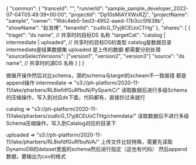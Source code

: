 {
"common": {
"tranceId": "",
"runnerId": "sample_sample_developer_2022-07-04T05:49:39+00:00",
"projectId": "Dp10sMiAYXWxRZj",
"projectName": "sample",
"owner": "16dc4eb5-5ed3-4952-aaed-17b3cc5f638b",
"showName": "赵浩博",
"tenantId": "zudIcG_17yj8CEUoCTHg"
},
"shares": [
{
"traget": "ds name", // 共享时的目标DS 名称
"targetCat": "catalog | intermediate | uploaded", // 共享时的目标DS的类型  catalog是数据目录  intermediate是结果数据集  uploaded 是上传的数据 都需要分别处理
"sourceSelectVersions": ["version1", "version2", "version3"]
"source": "ds name", // 共享时的源DS 名称
}
]
}


做展开操作然后对比schema，源的schema与target的scheam不一致报错
都是append操作
intermediate =>
"s3://ph-platform/2020-11-11/lake/pharbers/RL8iefdfGuRfbuN/PySparkC/"
读取数据后进行多级Schema的压缩操作，写入到对应ds下面，代码都有，直接抄过来就行

catalog =>
"s3://ph-platform/2020-11-11/lake/pharbers/zudIcG_17yj8CEUoCTHg/chemdata/"
读取数据后不进行多级Schema压缩操作，写入到Catalog对应的目录下


uploaded =>
"s3://ph-platform/2020-11-11/lake/pharbers/RL8iefdfGuRfbuN/A/"
上传文件比较特殊，需要先读取DynamoDB的dataset里面的schema然后进行指定（这也有代码）
然后append数据，要输出为csv的格式
